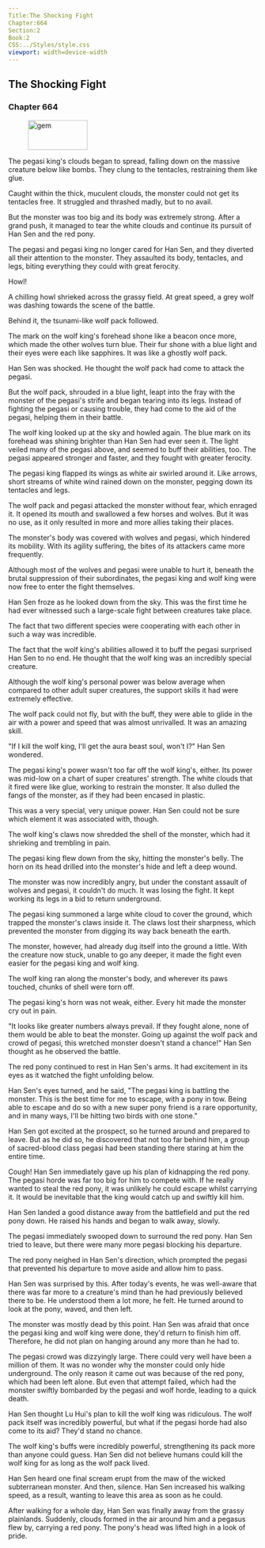 ```yaml
---
Title:The Shocking Fight 
Chapter:664 
Section:2 
Book:2 
CSS:../Styles/style.css 
viewport: width=device-width
---
```

  
## The Shocking Fight
### Chapter 664
  
<figure>
	<img src="../Images/gem.gif" alt="gem" id="gem" width="120" height="60" />
</figure>
  

  
The pegasi king's clouds began to spread, falling down on the massive creature below like bombs. They clung to the tentacles, restraining them like glue.

Caught within the thick, muculent clouds, the monster could not get its tentacles free. It struggled and thrashed madly, but to no avail.

But the monster was too big and its body was extremely strong. After a grand push, it managed to tear the white clouds and continue its pursuit of Han Sen and the red pony.

The pegasi and pegasi king no longer cared for Han Sen, and they diverted all their attention to the monster. They assaulted its body, tentacles, and legs, biting everything they could with great ferocity.

Howl!

A chilling howl shrieked across the grassy field. At great speed, a grey wolf was dashing towards the scene of the battle.

Behind it, the tsunami-like wolf pack followed.

The mark on the wolf king's forehead shone like a beacon once more, which made the other wolves turn blue. Their fur shone with a blue light and their eyes were each like sapphires. It was like a ghostly wolf pack.

Han Sen was shocked. He thought the wolf pack had come to attack the pegasi.

But the wolf pack, shrouded in a blue light, leapt into the fray with the monster of the pegasi's strife and began tearing into its legs. Instead of fighting the pegasi or causing trouble, they had come to the aid of the pegasi, helping them in their battle.

The wolf king looked up at the sky and howled again. The blue mark on its forehead was shining brighter than Han Sen had ever seen it. The light veiled many of the pegasi above, and seemed to buff their abilities, too. The pegasi appeared stronger and faster, and they fought with greater ferocity.

The pegasi king flapped its wings as white air swirled around it. Like arrows, short streams of white wind rained down on the monster, pegging down its tentacles and legs.

The wolf pack and pegasi attacked the monster without fear, which enraged it. It opened its mouth and swallowed a few horses and wolves. But it was no use, as it only resulted in more and more allies taking their places.

The monster's body was covered with wolves and pegasi, which hindered its mobility. With its agility suffering, the bites of its attackers came more frequently.

Although most of the wolves and pegasi were unable to hurt it, beneath the brutal suppression of their subordinates, the pegasi king and wolf king were now free to enter the fight themselves.

Han Sen froze as he looked down from the sky. This was the first time he had ever witnessed such a large-scale fight between creatures take place.

The fact that two different species were cooperating with each other in such a way was incredible.

The fact that the wolf king's abilities allowed it to buff the pegasi surprised Han Sen to no end. He thought that the wolf king was an incredibly special creature.

Although the wolf king's personal power was below average when compared to other adult super creatures, the support skills it had were extremely effective.

The wolf pack could not fly, but with the buff, they were able to glide in the air with a power and speed that was almost unrivalled. It was an amazing skill.

"If I kill the wolf king, I'll get the aura beast soul, won't I?" Han Sen wondered.

The pegasi king's power wasn't too far off the wolf king's, either. Its power was mid-low on a chart of super creatures' strength. The white clouds that it fired were like glue, working to restrain the monster. It also dulled the fangs of the monster, as if they had been encased in plastic.

This was a very special, very unique power. Han Sen could not be sure which element it was associated with, though.

The wolf king's claws now shredded the shell of the monster, which had it shrieking and trembling in pain.

The pegasi king flew down from the sky, hitting the monster's belly. The horn on its head drilled into the monster's hide and left a deep wound.

The monster was now incredibly angry, but under the constant assault of wolves and pegasi, it couldn't do much. It was losing the fight. It kept working its legs in a bid to return underground.

The pegasi king summoned a large white cloud to cover the ground, which trapped the monster's claws inside it. The claws lost their sharpness, which prevented the monster from digging its way back beneath the earth.

The monster, however, had already dug itself into the ground a little. With the creature now stuck, unable to go any deeper, it made the fight even easier for the pegasi king and wolf king.

The wolf king ran along the monster's body, and wherever its paws touched, chunks of shell were torn off.

The pegasi king's horn was not weak, either. Every hit made the monster cry out in pain.

"It looks like greater numbers always prevail. If they fought alone, none of them would be able to beat the monster. Going up against the wolf pack and crowd of pegasi, this wretched monster doesn't stand a chance!" Han Sen thought as he observed the battle.

The red pony continued to rest in Han Sen's arms. It had excitement in its eyes as it watched the fight unfolding below.

Han Sen's eyes turned, and he said, "The pegasi king is battling the monster. This is the best time for me to escape, with a pony in tow. Being able to escape and do so with a new super pony friend is a rare opportunity, and in many ways, I'll be hitting two birds with one stone."

Han Sen got excited at the prospect, so he turned around and prepared to leave. But as he did so, he discovered that not too far behind him, a group of sacred-blood class pegasi had been standing there staring at him the entire time.

Cough! Han Sen immediately gave up his plan of kidnapping the red pony. The pegasi horde was far too big for him to compete with. If he really wanted to steal the red pony, it was unlikely he could escape whilst carrying it. It would be inevitable that the king would catch up and swiftly kill him.

Han Sen landed a good distance away from the battlefield and put the red pony down. He raised his hands and began to walk away, slowly.

The pegasi immediately swooped down to surround the red pony. Han Sen tried to leave, but there were many more pegasi blocking his departure.

The red pony neighed in Han Sen's direction, which prompted the pegasi that prevented his departure to move aside and allow him to pass.

Han Sen was surprised by this. After today's events, he was well-aware that there was far more to a creature's mind than he had previously believed there to be. He understood them a lot more, he felt. He turned around to look at the pony, waved, and then left.

The monster was mostly dead by this point. Han Sen was afraid that once the pegasi king and wolf king were done, they'd return to finish him off. Therefore, he did not plan on hanging around any more than he had to.

The pegasi crowd was dizzyingly large. There could very well have been a million of them. It was no wonder why the monster could only hide underground. The only reason it came out was because of the red pony, which had been left alone. But even that attempt failed, which had the monster swiftly bombarded by the pegasi and wolf horde, leading to a quick death.

Han Sen thought Lu Hui's plan to kill the wolf king was ridiculous. The wolf pack itself was incredibly powerful, but what if the pegasi horde had also come to its aid? They'd stand no chance.

The wolf king's buffs were incredibly powerful, strengthening its pack more than anyone could guess. Han Sen did not believe humans could kill the wolf king for as long as the wolf pack lived.

Han Sen heard one final scream erupt from the maw of the wicked subterranean monster. And then, silence. Han Sen increased his walking speed, as a result, wanting to leave this area as soon as he could.

After walking for a whole day, Han Sen was finally away from the grassy plainlands. Suddenly, clouds formed in the air around him and a pegasus flew by, carrying a red pony. The pony's head was lifted high in a look of pride.